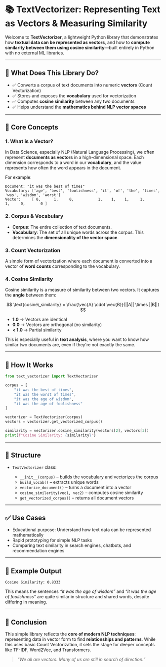 # 📚 TextVectorizer: Representing Text as Vectors & Measuring Similarity

Welcome to **TextVectorizer**, a lightweight Python library that demonstrates how **textual data can be represented as vectors**, and how to **compute similarity between them using cosine similarity**—built entirely in Python with no external ML libraries.

---

## 🚀 What Does This Library Do?

* ✅ Converts a corpus of text documents into numeric **vectors** (Count Vectorization)
* ✅ Stores and exposes the **vocabulary** used for vectorization
* ✅ Computes **cosine similarity** between any two documents
* ✅ Helps understand the **mathematics behind NLP vector spaces**

---

## 🧠 Core Concepts

### 1. **What is a Vector?**

In Data Science, especially NLP (Natural Language Processing), we often represent **documents as vectors** in a high-dimensional space. Each dimension corresponds to a word in our **vocabulary**, and the value represents how often the word appears in the document.

For example:

```
Document: "it was the best of times"
Vocabulary: ['age', 'best', 'foolishness', 'it', 'of', 'the', 'times', 'was', 'wisdom', 'worst']
Vector:     [ 0,      1,     0,           1,    1,    1,     1,      1,     0,       0 ]
```

### 2. **Corpus & Vocabulary**

* **Corpus**: The entire collection of text documents.
* **Vocabulary**: The set of all unique words across the corpus. This determines the **dimensionality of the vector space**.

### 3. **Count Vectorization**

A simple form of vectorization where each document is converted into a vector of **word counts** corresponding to the vocabulary.

### 4. **Cosine Similarity**

Cosine similarity is a measure of similarity between two vectors. It captures the **angle** between them:

$$
\text{cosine\_similarity} = \frac{\vec{A} \cdot \vec{B}}{||A|| \times ||B||}
$$

* **1.0** → Vectors are identical
* **0.0** → Vectors are orthogonal (no similarity)
* **< 1.0** → Partial similarity

This is especially useful in **text analysis**, where you want to know how similar two documents are, even if they're not exactly the same.

---

## 🔧 How It Works

```python
from text_vectorizer import TextVectorizer

corpus = [
    "it was the best of times",
    "it was the worst of times",
    "it was the age of wisdom",
    "it was the age of foolishness"
]

vectorizer = TextVectorizer(corpus)
vectors = vectorizer.get_vectorized_corpus()

similarity = vectorizer.cosine_similarity(vectors[2], vectors[3])
print(f"Cosine Similarity: {similarity}")
```

---

## 📂 Structure

* `TextVectorizer` class:

  * `__init__(corpus)` – builds the vocabulary and vectorizes the corpus
  * `build_vocab()` – extracts unique words
  * `vectorize_document()` – turns a document into a vector
  * `cosine_similarity(vec1, vec2)` – computes cosine similarity
  * `get_vectorized_corpus()` – returns all document vectors

---

## ✅ Use Cases

* Educational purpose: Understand how text data can be represented mathematically
* Rapid prototyping for simple NLP tasks
* Comparing text similarity in search engines, chatbots, and recommendation engines

---

## 🧪 Example Output

```plaintext
Cosine Similarity: 0.8333
```

This means the sentences *“it was the age of wisdom”* and *“it was the age of foolishness”* are quite similar in structure and shared words, despite differing in meaning.

---

## 📌 Conclusion

This simple library reflects the **core of modern NLP techniques**: representing data in vector form to find **relationships and patterns**. While this uses basic Count Vectorization, it sets the stage for deeper concepts like TF-IDF, Word2Vec, and Transformers.

> *“We all are vectors. Many of us are still in search of direction.”*

